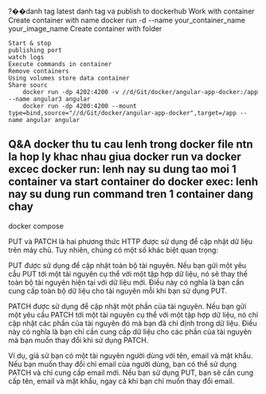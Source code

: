 ?��danh tag latest
danh tag va publish to dockerhub
Work with container
    Create container with name
        docker run -d --name your_container_name your_image_name
    Create container with folder

    Start & stop
    publishing port
    watch logs
    Execute commands in container
    Remove containers
    Using volumes store data container
    Share sourc
        docker run -dp 4202:4200 -v //d/Git/docker/angular-app-docker:/app --name angular3 angular
        docker run -dp 4200:4200 --mount type=bind,source="//d/Git/docker/angular-app-docker",target=/app --name angular angular
Q&A docker
thu tu cau lenh trong docker file ntn la hop ly
khac nhau giua docker run va docker excec
    docker run: lenh nay su dung tao moi 1 container va start container do
    docker exec: lenh nay su dung run command tren 1 container dang chay
--------------
docker compose

PUT và PATCH là hai phương thức HTTP được sử dụng để cập nhật dữ liệu trên máy chủ. Tuy nhiên, chúng có một số khác biệt quan trọng:

PUT được sử dụng để cập nhật toàn bộ tài nguyên. Nếu bạn gửi một yêu cầu PUT tới một tài nguyên cụ thể với một tập hợp dữ liệu, nó sẽ thay thế toàn bộ tài nguyên hiện tại với dữ liệu mới. Điều này có nghĩa là bạn cần cung cấp toàn bộ dữ liệu cho tài nguyên mỗi khi bạn sử dụng PUT.

PATCH được sử dụng để cập nhật một phần của tài nguyên. Nếu bạn gửi một yêu cầu PATCH tới một tài nguyên cụ thể với một tập hợp dữ liệu, nó chỉ cập nhật các phần của tài nguyên đó mà bạn đã chỉ định trong dữ liệu. Điều này có nghĩa là bạn chỉ cần cung cấp dữ liệu cho các phần của tài nguyên mà bạn muốn thay đổi khi sử dụng PATCH.

Ví dụ, giả sử bạn có một tài nguyên người dùng với tên, email và mật khẩu. Nếu bạn muốn thay đổi chỉ email của người dùng, bạn có thể sử dụng PATCH và chỉ cung cấp email mới. Nếu bạn sử dụng PUT, bạn sẽ cần cung cấp tên, email và mật khẩu, ngay cả khi bạn chỉ muốn thay đổi email.